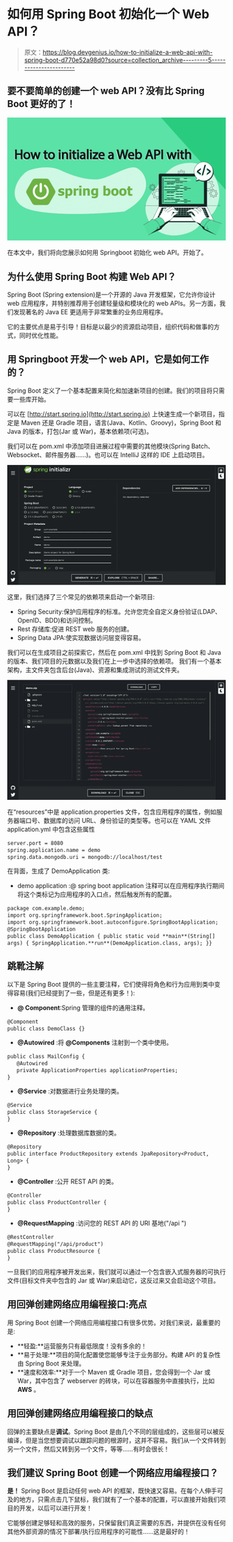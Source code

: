 # 如何用 Spring Boot 初始化一个 Web API？

> 原文：<https://blog.devgenius.io/how-to-initialize-a-web-api-with-spring-boot-d770e52a98d0?source=collection_archive---------5----------------------->

## 要不要简单的创建一个 web API？没有比 Spring Boot 更好的了！

![](img/f30353d6e6e93bcb3a5e9733685cf0db.png)

在本文中，我们将向您展示如何用 Springboot 初始化 web API。开始了。

## 为什么使用 Spring Boot 构建 Web API？

Spring Boot (Spring extension)是一个开源的 Java 开发框架，它允许你设计 web 应用程序，并特别推荐用于创建轻量级和模块化的 web APIs。另一方面，我们发现著名的 Java EE 更适用于非常繁重的业务应用程序。

它的主要优点是易于引导！目标是以最少的资源启动项目，组织代码和做事的方式，同时优化性能。

## 用 Springboot 开发一个 web API，它是如何工作的？

Spring Boot 定义了一个基本配置来简化和加速新项目的创建。我们的项目将只需要一些库开始。

可以在 [http://start.spring.io](http://start.spring.io) 上快速生成一个新项目，指定是 Maven 还是 Gradle 项目，语言(Java、Kotlin、Groovy)，Spring Boot 和 Java 的版本，打包(Jar 或 War)，基本依赖项(可选)。

我们可以在 pom.xml 中添加项目进展过程中需要的其他模块(Spring Batch、Websocket、邮件服务器……)。也可以在 IntelliJ 这样的 IDE 上启动项目。

![](img/901fa6212153fce9f7a5cc7ecdea3aaf.png)

这里，我们选择了三个常见的依赖项来启动一个新项目:

*   Spring Security:保护应用程序的标准。允许您完全自定义身份验证(LDAP、OpenID、BDD)和访问控制。
*   Rest 存储库:促进 REST web 服务的创建。
*   Spring Data JPA:使实现数据访问层变得容易。

我们可以在生成项目之前探索它，然后在 pom.xml 中找到 Spring Boot 和 Java 的版本、我们项目的元数据以及我们在上一步中选择的依赖项。
我们有一个基本架构，主文件夹包含后台(Java)、资源和集成测试的测试文件夹。

![](img/c0d0744092cd42e5ec4b963f5fbe7cb8.png)

在“resources”中是 application.properties 文件，包含应用程序的属性，例如服务器端口号、数据库的访问 URL、身份验证的类型等。也可以在 YAML 文件 application.yml 中包含这些属性

```
server.port = 8080
spring.application.name = demo
spring.data.mongodb.uri = mongodb://localhost/test
```

在背面，生成了 DemoApplication 类:

*   demo application :@ spring boot application 注释可以在应用程序执行期间将这个类标记为应用程序的入口点，然后触发所有的配置。

```
package com.example.demo;
import org.springframework.boot.SpringApplication;
import org.springframework.boot.autoconfigure.SpringBootApplication; @SpringBootApplication
public class DemoApplication { public static void **main**(String[] args) { SpringApplication.**run**(DemoApplication.class, args); }}
```

## 跳靴注解

以下是 Spring Boot 提供的一些主要注释，它们使得将角色和行为应用到类中变得容易(我们已经提到了一些，但是还有更多！):

*   **@ Component**:Spring 管理的组件的通用注释。

```
@Component
public class DemoClass {}
```

*   **@Autowired** :将 **@Components** 注射到一个类中使用。

```
public class MailConfig {
   @Autowired
   private ApplicationProperties applicationProperties;
}
```

*   **@Service** :对数据进行业务处理的类。

```
@Service
public class StorageService {
}
```

*   **@Repository** :处理数据库数据的类。

```
@Repository
public interface ProductRepository extends JpaRepository<Product, Long> {
}
```

*   **@Controller** :公开 REST API 的类。

```
@Controller
public class ProductController {
}
```

*   **@RequestMapping** :访问您的 REST API 的 URI 基地("/api ")

```
@RestController
@RequestMapping("/api/product")
public class ProductResource {
}
```

一旦我们的应用程序被开发出来，我们就可以通过一个包含嵌入式服务器的可执行文件(目标文件夹中包含的 Jar 或 War)来启动它，这反过来又会启动这个项目。

## 用回弹创建网络应用编程接口:亮点

用 Spring Boot 创建一个网络应用编程接口有很多优势。对我们来说，最重要的是:

*   **轻盈:**运营服务只有最低限度！没有多余的！
*   **易于处理:**项目的简化配置使您能够专注于业务部分。构建 API 的复杂性由 Spring Boot 来处理。
*   **速度和效率:**对于一个 Maven 或 Gradle 项目，您会得到一个 Jar 或 War，其中包含了 webserver 的砖块，可以在容器服务中直接执行，比如 **AWS** 。

## 用回弹创建网络应用编程接口的缺点

回弹的主要缺点是**调试**。Spring Boot 是由几个不同的层组成的，这些层可以被反编译，但是当您想要调试以跟踪问题的根源时，这并不容易。我们从一个文件转到另一个文件，然后又转到另一个文件，等等……有时会很长！

## 我们建议 Spring Boot 创建一个网络应用编程接口？

**是！** Spring Boot 是启动任何 web API 的框架，既快速又容易。在每个人伸手可及的地方，只需点击几下鼠标，我们就有了一个基本的配置，可以直接开始我们项目的开发，以后可以进行开发！

它能够创建足够轻和高效的服务，只保留我们真正需要的东西，并提供在没有任何其他外部资源的情况下部署/执行应用程序的可能性……这是最好的！